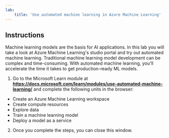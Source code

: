 ```yaml
---
lab:
    title: 'Use automated machine learning in Azure Machine Learning'
---
```


## Instructions
Machine learning models are the basis for AI applications. In this lab you will take a look at Azure Machine Learning's studio portal and try out automated machine learning. Traditional machine learning model development can be complex and time-consuming. With automated machine learning, you'll accelerate the time it takes to get production-ready ML models. 

1.	Go to the Microsoft Learn module at **https://docs.microsoft.com/learn/modules/use-automated-machine-learning/** and complete the following units in the browser: 

- Create an Azure Machine Learning workspace
- Create compute resources
- Explore data 
- Train a machine learning model 
- Deploy a model as a service 

2. Once you complete the steps, you can close this window. 